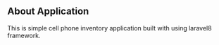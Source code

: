 ## About Application

This is simple cell phone inventory application built with using laravel8 framework.
